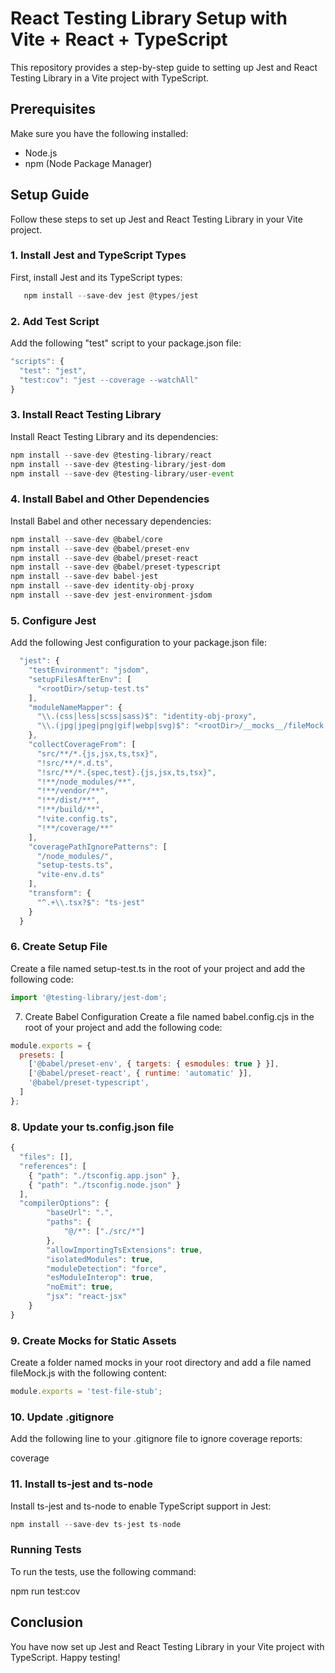 # React Testing Library Setup with Vite + React + TypeScript 

This repository provides a step-by-step guide to setting up Jest and React Testing Library in a Vite project with TypeScript.

## Prerequisites
Make sure you have the following installed:

 - Node.js
 - npm (Node Package Manager)

## Setup Guide
Follow these steps to set up Jest and React Testing Library in your Vite project.

### 1. Install Jest and TypeScript Types
First, install Jest and its TypeScript types:

```js 
   npm install --save-dev jest @types/jest 
```

### 2. Add Test Script
Add the following "test" script to your package.json file:

```js 
"scripts": {
  "test": "jest",
  "test:cov": "jest --coverage --watchAll"
}
```

### 3. Install React Testing Library
Install React Testing Library and its dependencies:

```js 
npm install --save-dev @testing-library/react
npm install --save-dev @testing-library/jest-dom
npm install --save-dev @testing-library/user-event
```

### 4. Install Babel and Other Dependencies
Install Babel and other necessary dependencies:

```js 
npm install --save-dev @babel/core
npm install --save-dev @babel/preset-env
npm install --save-dev @babel/preset-react
npm install --save-dev @babel/preset-typescript
npm install --save-dev babel-jest
npm install --save-dev identity-obj-proxy
npm install --save-dev jest-environment-jsdom
```

### 5. Configure Jest
Add the following Jest configuration to your package.json file:

```js 
  "jest": {
    "testEnvironment": "jsdom",
    "setupFilesAfterEnv": [
      "<rootDir>/setup-test.ts"
    ],
    "moduleNameMapper": {
      "\\.(css|less|scss|sass)$": "identity-obj-proxy",
      "\\.(jpg|jpeg|png|gif|webp|svg)$": "<rootDir>/__mocks__/fileMock.js"
    },
    "collectCoverageFrom": [
      "src/**/*.{js,jsx,ts,tsx}",
      "!src/**/*.d.ts",
      "!src/**/*.{spec,test}.{js,jsx,ts,tsx}",
      "!**/node_modules/**",
      "!**/vendor/**",
      "!**/dist/**",
      "!**/build/**",
      "!vite.config.ts",
      "!**/coverage/**"
    ],
    "coveragePathIgnorePatterns": [
      "/node_modules/",
      "setup-tests.ts",
      "vite-env.d.ts"
    ],
    "transform": {
      "^.+\\.tsx?$": "ts-jest"
    }
  }
```  

### 6. Create Setup File
Create a file named setup-test.ts in the root of your project and add the following code:

```js 
import '@testing-library/jest-dom';
```

7. Create Babel Configuration
Create a file named babel.config.cjs in the root of your project and add the following code:

```js
module.exports = {
  presets: [
    ['@babel/preset-env', { targets: { esmodules: true } }],
    ['@babel/preset-react', { runtime: 'automatic' }],
    '@babel/preset-typescript',
  ]
};
```

### 8. Update your ts.config.json file

```js 
{
  "files": [],
  "references": [
    { "path": "./tsconfig.app.json" },
    { "path": "./tsconfig.node.json" }
  ],
  "compilerOptions": {
		"baseUrl": ".",
		"paths": {
			"@/*": ["./src/*"]
		},
		"allowImportingTsExtensions": true,
		"isolatedModules": true,
		"moduleDetection": "force",
		"esModuleInterop": true,
		"noEmit": true,
		"jsx": "react-jsx"
	}
}
```

### 9. Create Mocks for Static Assets
Create a folder named mocks in your root directory and add a file named fileMock.js with the following content:

```js
module.exports = 'test-file-stub';
```

### 10. Update .gitignore
Add the following line to your .gitignore file to ignore coverage reports:

coverage

### 11. Install ts-jest and ts-node
Install ts-jest and ts-node to enable TypeScript support in Jest:

```js 
npm install --save-dev ts-jest ts-node
```

### Running Tests
To run the tests, use the following command:

npm run test:cov

## Conclusion
You have now set up Jest and React Testing Library in your Vite project with TypeScript. Happy testing!
